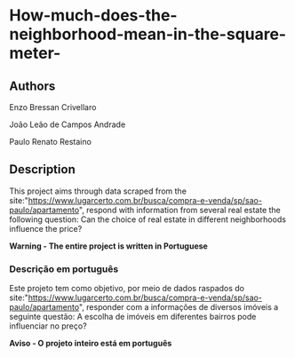 # How-much-does-the-neighborhood-mean-in-the-square-meter-
## Authors 
Enzo Bressan Crivellaro </p>
João Leão de Campos Andrade </p>
Paulo Renato Restaino </p>

## Description

This project aims through data scraped from the site:"https://www.lugarcerto.com.br/busca/compra-e-venda/sp/sao-paulo/apartamento", respond with information from several real estate the following question: Can the choice of real estate in different neighborhoods influence the price?</p>
<b>Warning - The entire project is written in Portuguese</b>

### Descrição em português

Este projeto tem como objetivo, por meio de dados raspados do site:"https://www.lugarcerto.com.br/busca/compra-e-venda/sp/sao-paulo/apartamento", responder com a informações de diversos imóveis a seguinte questão: A escolha de imóveis em diferentes bairros pode influenciar no preço?</p>
<b>Aviso - O projeto inteiro está em português</b>
